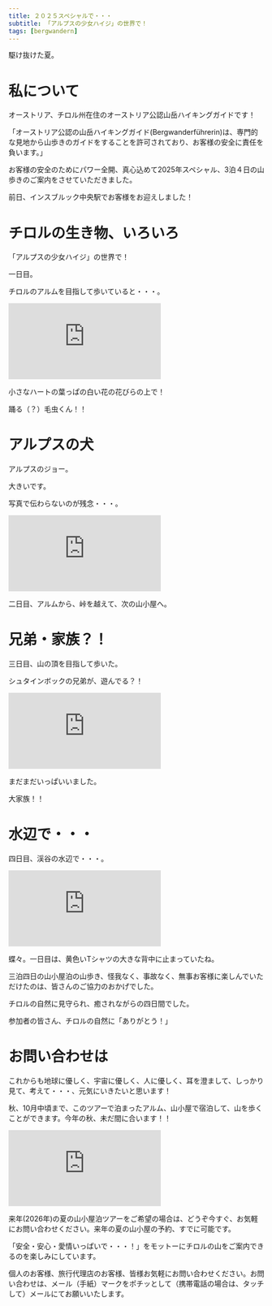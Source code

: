 ```yaml
---
title: ２０２５スペシャルで・・・
subtitle: 「アルプスの少女ハイジ」の世界で！
tags: [bergwandern]
---
```


駆け抜けた夏。

# 私について

オーストリア、チロル州在住のオーストリア公認山岳ハイキングガイドです！

「オーストリア公認の山岳ハイキングガイド(Bergwanderführerin)は、専門的な見地から山歩きのガイドをすることを許可されており、お客様の安全に責任を負います。」

お客様の安全のためにパワー全開、真心込めて2025年スペシャル、3泊４日の山歩きのご案内をさせていただきました。

前日、インスブルック中央駅でお客様をお迎えしました！


# チロルの生き物、いろいろ

「アルプスの少女ハイジ」の世界で！

一日目。

チロルのアルムを目指して歩いていると・・・。

![20250729kemushi-sunpfherzblatt](https://piwigo.schickl.de/i.php?/upload/2025/09/22/20250922103909-57730c62-me.jpg)

小さなハートの葉っぱの白い花の花びらの上で！

踊る（？）毛虫くん！！


# アルプスの犬

アルプスのジョー。

大きいです。

写真で伝わらないのが残念・・・。

![20250730joe](https://piwigo.schickl.de/i.php?/upload/2025/09/22/20250922104315-b469d44c-me.jpg)

二日目、アルムから、峠を越えて、次の山小屋へ。


# 兄弟・家族？！

三日目、山の頂を目指して歩いた。

シュタインボックの兄弟が、遊んでる？！

![20250731steinbock](https://piwigo.schickl.de/i.php?/upload/2025/09/22/20250922104726-015ce744-me.jpg)

まだまだいっぱいいました。

大家族！！


# 水辺で・・・

四日目、渓谷の水辺で・・・。

![20250801schmetaring](https://piwigo.schickl.de/i.php?/upload/2025/09/22/20250922105048-c64e6674-me.jpg)

蝶々。一日目は、黄色いTシャツの大きな背中に止まっていたね。

三泊四日の山小屋泊の山歩き、怪我なく、事故なく、無事お客様に楽しんでいただけたのは、皆さんのご協力のおかげでした。

チロルの自然に見守られ、癒されながらの四日間でした。

参加者の皆さん、チロルの自然に「ありがとう！」


# お問い合わせは

これからも地球に優しく、宇宙に優しく、人に優しく、耳を澄まして、しっかり見て、考えて・・・、元気にいきたいと思います！

秋、10月中頃まで、このツアーで泊まったアルム、山小屋で宿泊して、山を歩くことができます。今年の秋、未だ間に合います！！

![20250731solstein](https://piwigo.schickl.de/i.php?/upload/2025/09/22/20250922113130-f0c4de6c-me.jpg)

来年(2026年)の夏の山小屋泊ツアーをご希望の場合は、どうぞ今すぐ、お気軽にお問い合わせください。来年の夏の山小屋の予約、すでに可能です。

「安全・安心・愛情いっぱいで・・・！」をモットーにチロルの山をご案内できるのを楽しみにしています。

個人のお客様、旅行代理店のお客様、皆様お気軽にお問い合わせください。お問い合わせは、メール（手紙）マークをポチッとして（携帯電話の場合は、タッチして）メールにてお願いいたします。
